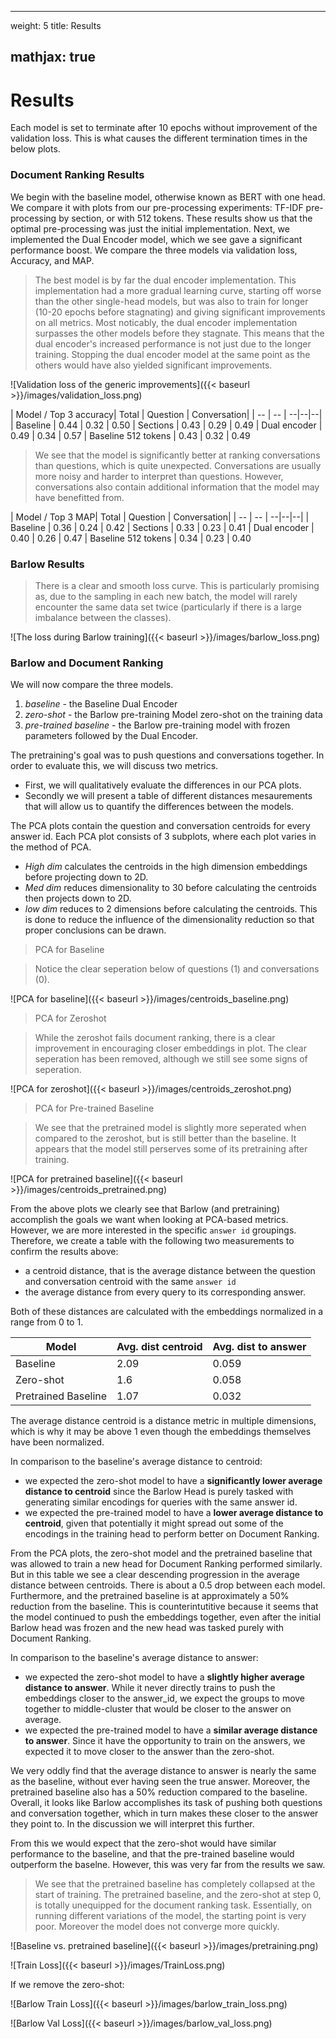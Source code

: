 
---
weight: 5
title: Results

mathjax: true
---

# Results
Each model is set to terminate after 10 epochs without improvement of the validation loss. This is what causes the different termination times in the below plots. 

### Document Ranking Results
We begin with the baseline model, otherwise known as BERT with one head. We compare it with plots from our pre-processing experiments: TF-IDF pre-processing by section, or with 512 tokens. These results show us that the optimal pre-processing was just the initial implementation. Next, we implemented the Dual Encoder model, which we see gave a significant performance boost. We compare the three models via validation loss, Accuracy, and MAP.

> The best model is by far the dual encoder implementation. This implementation had a more gradual learning curve, starting off worse than the other single-head models, but was also to train for longer (10-20 epochs before stagnating) and giving significant improvements on all metrics. Most noticably, the dual encoder implementation surpasses the other models before they stagnate. This means that the dual encoder's increased performance is not just due to the longer training. Stopping the dual encoder model at the same point as the others would have also yielded significant improvements. 

![Validation loss of the generic improvements]({{< baseurl >}}/images/validation_loss.png)

| Model / Top 3 accuracy| Total | Question | Conversation|
| -- | -- | --|--|--|
| Baseline | 0.44 | 0.32 | 0.50
| Sections | 0.43 | 0.29 | 0.49
| Dual encoder | 0.49 | 0.34 | 0.57
| Baseline 512 tokens | 0.43 | 0.32 | 0.49

> We see that the model is significantly better at ranking conversations than questions, which is quite unexpected. Conversations are usually more noisy and harder to interpret than questions. However, conversations also contain additional information that the model may have benefitted from. 


| Model / Top 3 MAP| Total | Question | Conversation|
| -- | -- | --|--|--|
| Baseline | 0.36 | 0.24 | 0.42
| Sections | 0.33 | 0.23 | 0.41
| Dual encoder | 0.40 | 0.26 | 0.47
| Baseline 512 tokens | 0.34 | 0.23 | 0.40


### Barlow Results

> There is a clear and smooth loss curve. This is particularly promising as, due to the sampling in each new batch, the model will rarely encounter the same data set twice (particularly if there is a large imbalance between the classes). 

![The loss during Barlow training]({{< baseurl >}}/images/barlow_loss.png)

### Barlow and Document Ranking

We will now compare the three models.
1. *baseline* - the Baseline Dual Encoder
2. *zero-shot* - the Barlow pre-training Model zero-shot on the training data
3. *pre-trained baseline* - the Barlow pre-training model with frozen parameters followed by the Dual Encoder. 

The pretraining's goal was to push questions and conversations together. In order to evaluate this, we will discuss two metrics. 
- First, we will qualitatively evaluate the differences in our PCA plots. 
- Secondly we will present a table of different distances mesaurements that will allow us to quantify the differences between the models. 

The PCA plots contain the question and conversation centroids for every answer id. Each PCA plot consists of 3 subplots, where each plot varies in the method of PCA. 
- *High dim* calculates the centroids in the high dimension embeddings before projecting down to 2D. 
- *Med dim* reduces dimensionality to 30 before calculating the centroids then projects down to 2D. 
- *low dim* reduces to 2 dimensions before calculating the centroids. This is done to reduce the influence of the dimensionality reduction so that proper conclusions can be drawn. 

> PCA for Baseline

> Notice the clear seperation below of questions (1) and conversations (0).

![PCA for baseline]({{< baseurl >}}/images/centroids_baseline.png)


> PCA for Zeroshot

> While the zeroshot fails document ranking, there is a clear improvement in encouraging closer embeddings in plot. The clear seperation has been removed, although we still see some signs of seperation. 

![PCA for zeroshot]({{< baseurl >}}/images/centroids_zeroshot.png)

> PCA for Pre-trained Baseline

> We see that the pretrained model is slightly more seperated when compared to the zeroshot, but is still better than the baseline. It appears that the model still perserves some of its pretraining after training. 

![PCA for pretrained baseline]({{< baseurl >}}/images/centroids_pretrained.png)

From the above plots we clearly see that Barlow (and pretraining) accomplish the goals we want when looking at PCA-based metrics. However, we are more interested in the specific `answer id` groupings. Therefore, we create a table with the following two measurements to confirm the results above:
- a centroid distance, that is the average distance between the question and conversation centroid with the same `answer id`
- the average distance from every query to its corresponding answer. 

Both of these distances are calculated with the embeddings normalized in a range from 0 to 1.  

| Model 	| Avg. dist centroid | Avg. dist to answer| 
|--|--| --
| Baseline 	| 2.09	| 0.059
| Zero-shot 	| 1.6	| 0.058
| Pretrained Baseline | 1.07 | 0.032

<aside class="notice">
The average distance centroid is a distance metric in multiple dimensions, which is why it may be above 1 even though the embeddings themselves have been normalized.
</aside>

In comparison to the baseline's average distance to centroid:
- we expected the zero-shot model to have a **significantly lower average distance to centroid** since the Barlow Head is purely tasked with generating similar encodings for queries with the same answer id.
- we expected the pre-trained model to have a **lower average distance to centroid**, given that potentially it might spread out some of the encodings in the training head to perform better on Document Ranking.

From the PCA plots, the zero-shot model and the pretrained baseline that was allowed to train a new head for Document Ranking performed similarly. But in this table we see a clear descending progression in the average distance between centroids. There is about a 0.5 drop between each model. Furthermore, and the pretrained baseline is at approximately a 50% reduction from the baseline. This is counterintutitive because it seems that the model continued to push the embeddings together, even after the initial Barlow head was frozen and the new head was tasked purely with Document Ranking. 

In comparison to the baseline's average distance to answer:
- we expected the zero-shot model to have a  **slightly higher average distance to answer**. While it never directly trains to push the embeddings closer to the answer_id, we expect the groups to move together to middle-cluster that would be closer to the answer on average.
- we expected the pre-trained model to have a **similar average distance to answer**. Since it have the opportunity to train on the answers, we expected it to move closer to the answer than the zero-shot. 

We very oddly find that the average distance to answer is nearly the same as the baseline, without ever having seen the true answer. Moreover, the pretrained baseline also has a 50% reduction compared to the baseline. Overall, it looks like Barlow accomplishes its task of pushing both questions and conversation together, which in turn makes these closer to the answer they point to. In the discussion we will interpret this further. 

From this we would expect that the zero-shot would have similar performance to the baseline, and that the pre-trained baseline would outperform the baselne. However, this was very far from the results we saw.

> We see that the pretrained baseline has completely collapsed at the start of training. The pretrained baseline, and the zero-shot at step 0, is totally unequipped for the document ranking task.  Essentially, on running different variations of the model, the starting point is  very poor. Moreover the model does not converge more quickly.

![Baseline vs. pretrained baseline]({{< baseurl >}}/images/pretraining.png)
 
![Train Loss]({{< baseurl >}}/images/TrainLoss.png)

If we remove the zero-shot:

![Barlow Train Loss]({{< baseurl >}}/images/barlow_train_loss.png)

![Barlow Val Loss]({{< baseurl >}}/images/barlow_val_loss.png)
